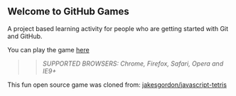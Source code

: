 ## Welcome to GitHub Games

A project based learning activity for people who are getting started with Git and GitHub.

You can play the game [here](https://matluz.github.io/github-games/)

>> _*SUPPORTED BROWSERS*: Chrome, Firefox, Safari, Opera and IE9+_

This fun open source game was cloned from: [jakesgordon/javascript-tetris](https://github.com/jakesgordon/javascript-tetris)
